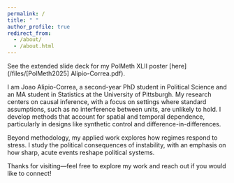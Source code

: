 ```yaml
---
permalink: /
title: " "
author_profile: true
redirect_from: 
  - /about/
  - /about.html
---
```


See the extended slide deck for my PolMeth XLII poster [here](/files/[PolMeth2025] Alipio-Correa.pdf).

I am Joao Alipio-Correa, a second-year PhD student in Political Science and an MA student in Statistics at the University of Pittsburgh. My research centers on causal inference, with a focus on settings where standard assumptions, such as no interference between units, are unlikely to hold. I develop methods that account for spatial and temporal dependence, particularly in designs like synthetic control and difference-in-differences.

Beyond methodology, my applied work explores how regimes respond to stress. I study the political consequences of instability, with an emphasis on how sharp, acute events reshape political systems.

Thanks for visiting—feel free to explore my work and reach out if you would like to connect!